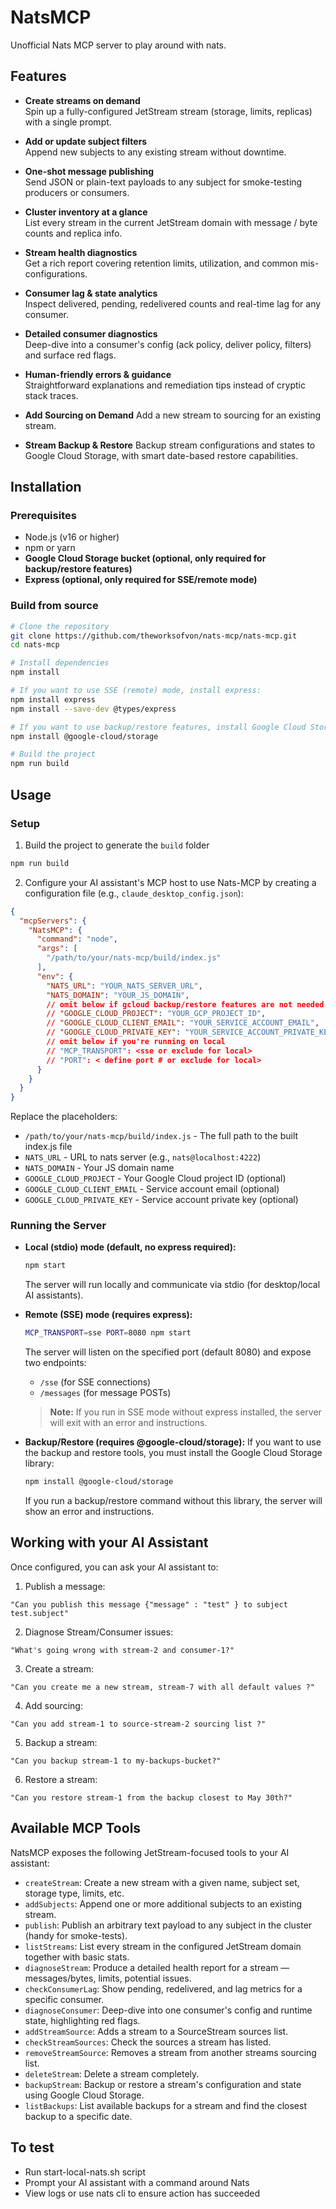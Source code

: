 # NatsMCP

Unofficial Nats MCP server to play around with nats. 

## Features

- **Create streams on demand**  
  Spin up a fully-configured JetStream stream (storage, limits, replicas) with a single prompt.

- **Add or update subject filters**  
  Append new subjects to any existing stream without downtime.

- **One-shot message publishing**  
  Send JSON or plain-text payloads to any subject for smoke-testing producers or consumers.

- **Cluster inventory at a glance**  
  List every stream in the current JetStream domain with message / byte counts and replica info.

- **Stream health diagnostics**  
  Get a rich report covering retention limits, utilization, and common mis-configurations.

- **Consumer lag & state analytics**  
  Inspect delivered, pending, redelivered counts and real-time lag for any consumer.

- **Detailed consumer diagnostics**  
  Deep-dive into a consumer's config (ack policy, deliver policy, filters) and surface red flags.

- **Human-friendly errors & guidance**  
  Straightforward explanations and remediation tips instead of cryptic stack traces.

- **Add Sourcing on Demand**
  Add a new stream to sourcing for an existing stream.

- **Stream Backup & Restore**
  Backup stream configurations and states to Google Cloud Storage, with smart date-based restore capabilities.

## Installation

### Prerequisites

- Node.js (v16 or higher)
- npm or yarn
- **Google Cloud Storage bucket (optional, only required for backup/restore features)**
- **Express (optional, only required for SSE/remote mode)**

### Build from source

```bash
# Clone the repository
git clone https://github.com/theworksofvon/nats-mcp/nats-mcp.git
cd nats-mcp

# Install dependencies
npm install

# If you want to use SSE (remote) mode, install express:
npm install express
npm install --save-dev @types/express

# If you want to use backup/restore features, install Google Cloud Storage:
npm install @google-cloud/storage

# Build the project
npm run build
```

## Usage

### Setup

1. Build the project to generate the `build` folder
```bash
npm run build
```

2. Configure your AI assistant's MCP host to use Nats-MCP by creating a configuration file (e.g., `claude_desktop_config.json`):

```json
{
  "mcpServers": {
    "NatsMCP": {
      "command": "node",
      "args": [
        "/path/to/your/nats-mcp/build/index.js"
      ],
      "env": {
        "NATS_URL": "YOUR_NATS_SERVER_URL",
        "NATS_DOMAIN": "YOUR_JS_DOMAIN",
        // omit below if gcloud backup/restore features are not needed
        // "GOOGLE_CLOUD_PROJECT": "YOUR_GCP_PROJECT_ID",
        // "GOOGLE_CLOUD_CLIENT_EMAIL": "YOUR_SERVICE_ACCOUNT_EMAIL",
        // "GOOGLE_CLOUD_PRIVATE_KEY": "YOUR_SERVICE_ACCOUNT_PRIVATE_KEY"
        // omit below if you're running on local
        // "MCP_TRANSPORT": <sse or exclude for local>
        // "PORT": < define port # or exclude for local>
      }
    }
  }
}
```

Replace the placeholders:
- `/path/to/your/nats-mcp/build/index.js` - The full path to the built index.js file
- `NATS_URL` - URL to nats server (e.g., `nats@localhost:4222`)
- `NATS_DOMAIN` - Your JS domain name
- `GOOGLE_CLOUD_PROJECT` - Your Google Cloud project ID (optional)
- `GOOGLE_CLOUD_CLIENT_EMAIL` - Service account email (optional)
- `GOOGLE_CLOUD_PRIVATE_KEY` - Service account private key (optional)

### Running the Server

- **Local (stdio) mode (default, no express required):**
  ```bash
  npm start
  ```
  The server will run locally and communicate via stdio (for desktop/local AI assistants).

- **Remote (SSE) mode (requires express):**
  ```bash
  MCP_TRANSPORT=sse PORT=8080 npm start
  ```
  The server will listen on the specified port (default 8080) and expose two endpoints:
  - `/sse` (for SSE connections)
  - `/messages` (for message POSTs)

  > **Note:** If you run in SSE mode without express installed, the server will exit with an error and instructions.

- **Backup/Restore (requires @google-cloud/storage):**
  If you want to use the backup and restore tools, you must install the Google Cloud Storage library:
  ```bash
  npm install @google-cloud/storage
  ```
  If you run a backup/restore command without this library, the server will show an error and instructions.

## Working with your AI Assistant

Once configured, you can ask your AI assistant to:

1. Publish a message:
  ```
  "Can you publish this message {"message" : "test" } to subject test.subject"
  ```

2. Diagnose Stream/Consumer issues:
  ```
  "What's going wrong with stream-2 and consumer-1?"
  ```

3. Create a stream:
  ```
  "Can you create me a new stream, stream-7 with all default values ?"
  ```

4. Add sourcing:
  ```
  "Can you add stream-1 to source-stream-2 sourcing list ?"
  ```

5. Backup a stream:
  ```
  "Can you backup stream-1 to my-backups-bucket?"
  ```

6. Restore a stream:
  ```
  "Can you restore stream-1 from the backup closest to May 30th?"
  ```

## Available MCP Tools

NatsMCP exposes the following JetStream-focused tools to your AI assistant:

- `createStream`: Create a new stream with a given name, subject set, storage type, limits, etc.
- `addSubjects`: Append one or more additional subjects to an existing stream.
- `publish`: Publish an arbitrary text payload to any subject in the cluster (handy for smoke-tests).
- `listStreams`: List every stream in the configured JetStream domain together with basic stats.
- `diagnoseStream`: Produce a detailed health report for a stream — messages/bytes, limits, potential issues.
- `checkConsumerLag`: Show pending, redelivered, and lag metrics for a specific consumer.
- `diagnoseConsumer`: Deep-dive into one consumer's config and runtime state, highlighting red flags.
- `addStreamSource`: Adds a stream to a SourceStream sources list.
- `checkStreamSources`: Check the sources a stream has listed.
- `removeStreamSource`: Removes a stream from another streams sourcing list.
- `deleteStream`: Delete a stream completely.
- `backupStream`: Backup or restore a stream's configuration and state using Google Cloud Storage.
- `listBackups`: List available backups for a stream and find the closest backup to a specific date.

## To test

- Run start-local-nats.sh script
- Prompt your AI assistant with a command around Nats
- View logs or use nats cli to ensure action has succeeded